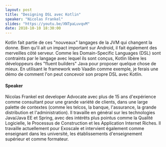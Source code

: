 ```yaml
---
layout: post
title: "Designing DSL avec Kotlin"
speaker: "Nicolas Frankel"
slides: "https://youtu.be/XNTpaLuvqvM"
date: 2018-10-10 18:30:00
---
```


Kotlin fait partie de ces "nouveaux" langages de la JVM qui changent la donne. Bien qu'il ait un impact important sur Android, il fait également des merveilles côté serveur. Comme les Domain-Specific Languages (DSL) sont contraints par le langage avec lequel ils sont conçus, Kotlin libère les développeurs des "fluent builders" Java pour proposer quelque chose de mieux.
En utilisant le framework web Vaadin comme exemple, je ferais une démo de comment l'on peut concevoir son propre DSL avec Kotlin.

#### Speaker

Nicolas Frankel est developer Advocate avec plus de 15 ans d'expérience comme consultant pour une grande variété de clients, dans une large palette de contextes (comme les telcos, la banque, l'assurance, la grande distribution et l'administration). Il travaille en général sur les technologies Java/Java EE et Spring, avec des intérêts plus pointus comme la Qualité Logicielle, le Processus de Construction et les Application Internet Riches. Il travaille actuellement pour Exoscale et intervient également comme enseignant dans les université, les établissements d'enseignement supérieur et comme formateur.